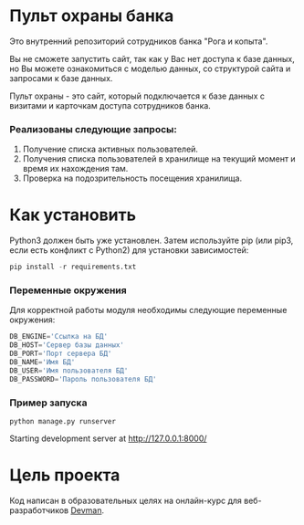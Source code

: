 # Пульт охраны банка

Это внутренний репозиторий сотрудников банка "Рога и копыта".

Вы не сможете запустить сайт, так как у Вас нет доступа к базе данных, но Вы можете ознакомиться с моделью данных, со структурой сайта и запросами к базе данных.

Пульт охраны - это сайт, который подключается к базе данных с визитами и карточкам доступа сотрудников банка.

### Реализованы следующие запросы:

1. Получение списка активных пользователей.
2. Получения списка пользователей в хранилище на текущий момент и время их нахождения там.
3. Проверка на подозрительность посещения хранилища.


# Как установить

Python3 должен быть уже установлен. Затем используйте pip (или pip3, если есть конфликт с Python2) для установки зависимостей:

```Python
pip install -r requirements.txt
```

### Переменные окружения

Для корректной работы модуля необходимы следующие переменные окружения:

```Python
DB_ENGINE='Ссылка на БД'
DB_HOST='Сервер базы данных'
DB_PORT='Порт сервера БД'
DB_NAME='Имя БД'
DB_USER='Имя пользователя БД'
DB_PASSWORD='Пароль пользователя БД'
```


### Пример запуска

```
python manage.py runserver
``` 
Starting development server at http://127.0.0.1:8000/


# Цель проекта

Код написан в образовательных целях на онлайн-курс для веб-разработчиков [Devman](https://dvmn.org/).